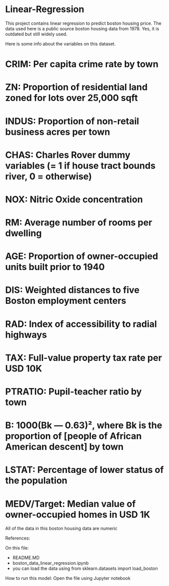 # Linear-Regression

This project contains linear regression to predict boston housing price. The data used here is a public source boston housing data from 1978. Yes, it is outdated but still widely used. 

Here is some info about the variables on this dataset. 
# CRIM: Per capita crime rate by town
# ZN: Proportion of residential land zoned for lots over 25,000 sqft
# INDUS: Proportion of non-retail business acres per town
# CHAS: Charles Rover dummy variables (= 1 if house tract bounds river, 0 = otherwise)
# NOX: Nitric Oxide concentration
# RM: Average number of rooms per dwelling
# AGE: Proportion of owner-occupied units built prior to 1940
# DIS: Weighted distances to five Boston employment centers
# RAD: Index of accessibility to radial highways
# TAX: Full-value property tax rate per USD 10K
# PTRATIO: Pupil-teacher ratio by town
# B: 1000(Bk — 0.63)², where Bk is the proportion of [people of African American descent] by town
# LSTAT: Percentage of lower status of the population
# MEDV/Target: Median value of owner-occupied homes in USD 1K

All of the data in this boston housing data are numeric


References: 

On this file: 
- README.MD
- boston_data_linear_regression.ipynb
- you can load the data using from sklearn.datasets import load_boston

How to run this model:
Open the file using Jupyter notebook
